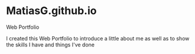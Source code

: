 # MatiasG.github.io
Web Portfolio

I created this Web Portfolio to introduce a little about me as well as to show the skills I have and things I've done
